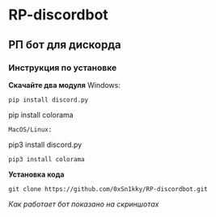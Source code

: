 # RP-discordbot
## РП бот для дискорда
### Инструкция по установке
**Скачайте два модуля**
Windows:
```
pip install discord.py
```
pip install colorama
```
MacOS/Linux:
```
pip3 install discord.py
```
pip3 install colorama
```
**Установка кода**
```
git clone https://github.com/0xSn1kky/RP-discordbot.git
```

*Как работает бот показано на скриншотах*
